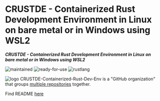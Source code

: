 # CRUSTDE - Containerized Rust Development Environment in Linux on bare metal or in Windows using WSL2

***CRUSTDE - Containerized Rust Development Environment in Linux on bare metal or in Windows using WSL2***

 ![maintained](https://img.shields.io/badge/maintained-green)
 ![ready-for-use](https://img.shields.io/badge/ready_for_use-green)
 ![rustlang](https://img.shields.io/badge/rustlang-orange)

 ![logo](https://raw.githubusercontent.com/CRUSTDE-Containerized-Rust-Dev-Env/CRUSTDE-Containerized-Rust-Dev-Env/main/images/crustde_250x250.png)
 CRUSTDE-Containerized-Rust-Dev-Env is a "GitHub organization" that groups [multiple repositories](https://github.com/orgs/CRUSTDE-Containerized-Rust-Dev-Env/repositories?q=sort%3Aname-asc) together.


Find README [here](https://github.com/CRUSTDE-Containerized-Rust-Dev-Env/CRUSTDE-Containerized-Rust-Dev-Env)
